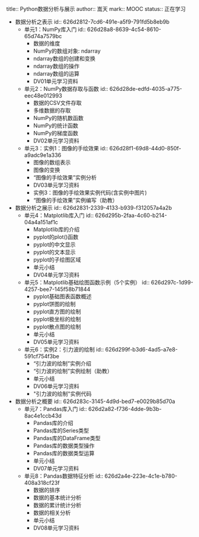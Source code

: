 title:: Python数据分析与展示
author:: 嵩天
mark:: MOOC
status:: 正在学习

- 数据分析之表示
  id:: 626d2812-7cd6-491e-a5f9-791fd5b8eb9b
	- 单元1：NumPy库入门
	  id:: 626d28a8-8639-4c54-8610-65d74a7579bc
		- 数据的维度
		- NumPy的数组对象: ndarray
		- ndarray数组的创建和变换
		- ndarray数组的操作
		- ndarray数组的运算
		- DV01单元学习资料
	- 单元2：NumPy数据存取与函数
	  id:: 626d28de-edfd-4035-a775-eec48e012993
		- 数据的CSV文件存取
		- 多维数据的存取
		- NumPy的随机数函数
		- NumPy的统计函数
		- NumPy的梯度函数
		- DV02单元学习资料
	- 单元3：实例1：图像的手绘效果
	  id:: 626d28f1-69d8-44d0-850f-a9adc9e1a336
		- 图像的数组表示
		- 图像的变换
		- “图像的手绘效果”实例分析
		- DV03单元学习资料
		- 实例3：图像的手绘效果实例代码(含实例中图片)
		- “图像的手绘效果”实例编写（助教）
- 数据分析之展示
  id:: 626d2831-2339-4133-b939-f312057a4a2b
	- 单元4：Matplotlib库入门
	  id:: 626d295b-2faa-4c60-b214-04a4a151af1c
		- Matplotlib库的介绍
		- pyplot的plot()函数
		- pyplot的中文显示
		- pyplot的文本显示
		- pyplot的子绘图区域
		- 单元小结
		- DV04单元学习资料
	- 单元5：Matplotlib基础绘图函数示例（5个实例）
	  id:: 626d297c-1d99-4257-bee7-145f58b71844
		- pyplot基础图表函数概述
		- pyplot饼图的绘制
		- pyplot直方图的绘制
		- pyplot极坐标的绘制
		- pyplot散点图的绘制
		- 单元小结
		- DV05单元学习资料
	- 单元6：实例2：引力波的绘制
	  id:: 626d299f-b3d6-4ad5-a7e8-591cf754f3be
		- “引力波的绘制”实例介绍
		- “引力波的绘制”实例绘制（助教）
		- 单元小结
		- DV06单元学习资料
		- "引力波的绘制"实例代码
- 数据分析之概要
  id:: 626d283c-3145-4d9d-bed7-e0029b85d70a
	- 单元7：Pandas库入门
	  id:: 626d2a82-f736-4dde-9b3b-8ac4e1ccb43d
		- Pandas库的介绍
		- Pandas库的Series类型
		- Pandas库的DataFrame类型
		- Pandas库的数据类型操作
		- Pandas库的数据类型运算
		- 单元小结
		- DV07单元学习资料
	- 单元8：Pandas数据特征分析
	  id:: 626d2a4e-223e-4c1e-b780-408a318cf23f
		- 数据的排序
		- 数据的基本统计分析
		- 数据的累计统计分析
		- 数据的相关分析
		- 单元小结
		- DV08单元学习资料